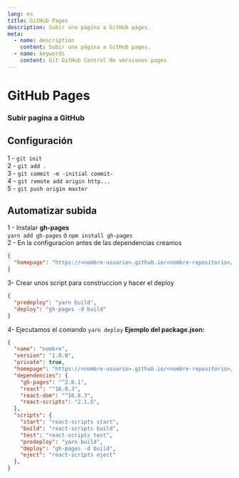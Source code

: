 ```yaml
---
lang: es
title: GitHub Pages
description: Subir una página a GitHub pages.
meta: 
  - name: description
    content: Subir una página a GitHub pages.
  - name: keywords
    content: Git GitHub Control de versiones pages
---
```



# GitHub Pages
### Subir pagina a GitHub

## Configuración

1 - ``git init`` \
2 - ``git add .`` \
3 - ``git commit -m -initial commit- `` \
4 - ``git remote add origin http... `` \
5 - ``git push origin master `` 

## Automatizar subida

1 - Instalar **gh-pages** \
`yarn add gh-pages` ó `npm install gh-pages`\
2 - En la configuracion antes de las dependencias creamos
```json
{
  "homepage": "https://<nombre-usuario>.github.io/<nombre-repositorio>/"
}
```
3- Crear unos script para construccion y  hacer el deploy
```json
{
  "predeploy": "yarn build", 
  "deploy": "gh-pages -d build"
}
```

4- Ejecutamos el comando ``yarn deploy``
**Ejemplo del package.json:**
```json
{
  "name": "nombre",
  "version": "1.0.0",
  "private": true,
  "homepage": "https://<nombre-usuario>.github.io/<nombre-repositorio>/",
  "dependencies": {
    "gh-pages": "^2.0.1",
    "react": "^16.8.3",
    "react-dom": "^16.8.3",
    "react-scripts": "2.1.5",
  },
  "scripts": {
    "start": "react-scripts start",
    "build": "react-scripts build",
    "test": "react-scripts test",
    "predeploy": "yarn build",
    "deploy": "gh-pages -d build",
    "eject": "react-scripts eject"
  },
}
```